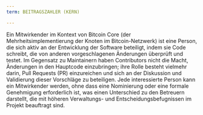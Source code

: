 ```yaml
---
term: BEITRAGSZAHLER (KERN)

---
```

Ein Mitwirkender im Kontext von Bitcoin Core (der Mehrheitsimplementierung der Knoten im Bitcoin-Netzwerk) ist eine Person, die sich aktiv an der Entwicklung der Software beteiligt, indem sie Code schreibt, die von anderen vorgeschlagenen Änderungen überprüft und testet. Im Gegensatz zu Maintainern haben Contributors nicht die Macht, Änderungen in den Hauptcode einzubringen; ihre Rolle besteht vielmehr darin, Pull Requests (PR) einzureichen und sich an der Diskussion und Validierung dieser Vorschläge zu beteiligen. Jede interessierte Person kann ein Mitwirkender werden, ohne dass eine Nominierung oder eine formale Genehmigung erforderlich ist, was einen Unterschied zu den Betreuern darstellt, die mit höheren Verwaltungs- und Entscheidungsbefugnissen im Projekt beauftragt sind.